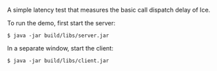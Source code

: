 A simple latency test that measures the basic call dispatch delay of
Ice.

To run the demo, first start the server:
```
$ java -jar build/libs/server.jar
```
In a separate window, start the client:
```
$ java -jar build/libs/client.jar
```
